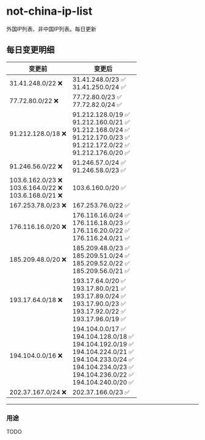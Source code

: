 # not-china-ip-list
外国IP列表、非中国IP列表。每日更新

每日变更明细
--------------------
|  变更前   | 变更后 |
|  ----  | ----  |
|  31.41.248.0/22 :x:  | 31.41.248.0/23 :white_check_mark: <br> 31.41.250.0/24 :white_check_mark: <br>  | 
|  77.72.80.0/22 :x:  | 77.72.80.0/23 :white_check_mark: <br> 77.72.82.0/24 :white_check_mark: <br>  | 
|  91.212.128.0/18 :x:  | 91.212.128.0/19 :white_check_mark: <br> 91.212.160.0/21 :white_check_mark: <br> 91.212.168.0/24 :white_check_mark: <br> 91.212.170.0/23 :white_check_mark: <br> 91.212.172.0/22 :white_check_mark: <br> 91.212.176.0/20 :white_check_mark: <br>  | 
|  91.246.56.0/22 :x:  | 91.246.57.0/24 :white_check_mark: <br> 91.246.58.0/23 :white_check_mark: <br>  | 
|  103.6.162.0/23 :x: <br> 103.6.164.0/22 :x: <br> 103.6.168.0/21 :x: <br> | 103.6.160.0/20 :white_check_mark: | 
|  167.253.78.0/23 :x:  | 167.253.76.0/22 :white_check_mark: | 
|  176.116.16.0/20 :x:  | 176.116.16.0/24 :white_check_mark: <br> 176.116.18.0/23 :white_check_mark: <br> 176.116.20.0/22 :white_check_mark: <br> 176.116.24.0/21 :white_check_mark: <br>  | 
|  185.209.48.0/20 :x:  | 185.209.48.0/23 :white_check_mark: <br> 185.209.51.0/24 :white_check_mark: <br> 185.209.52.0/22 :white_check_mark: <br> 185.209.56.0/21 :white_check_mark: <br>  | 
|  193.17.64.0/18 :x:  | 193.17.64.0/20 :white_check_mark: <br> 193.17.80.0/21 :white_check_mark: <br> 193.17.89.0/24 :white_check_mark: <br> 193.17.90.0/23 :white_check_mark: <br> 193.17.92.0/22 :white_check_mark: <br> 193.17.96.0/19 :white_check_mark: <br>  | 
|  194.104.0.0/16 :x:  | 194.104.0.0/17 :white_check_mark: <br> 194.104.128.0/18 :white_check_mark: <br> 194.104.192.0/19 :white_check_mark: <br> 194.104.224.0/21 :white_check_mark: <br> 194.104.233.0/24 :white_check_mark: <br> 194.104.234.0/23 :white_check_mark: <br> 194.104.236.0/22 :white_check_mark: <br> 194.104.240.0/20 :white_check_mark: <br>  | 
|  202.37.167.0/24 :x:  | 202.37.166.0/23 :white_check_mark: | 

--------------------
### 用途
TODO
